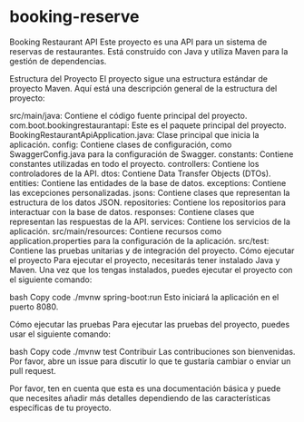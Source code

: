 # booking-reserve
Booking Restaurant API
Este proyecto es una API para un sistema de reservas de restaurantes. Está construido con Java y utiliza Maven para la gestión de dependencias.

Estructura del Proyecto
El proyecto sigue una estructura estándar de proyecto Maven. Aquí está una descripción general de la estructura del proyecto:

src/main/java: Contiene el código fuente principal del proyecto.
com.boot.bookingrestaurantapi: Este es el paquete principal del proyecto.
BookingRestaurantApiApplication.java: Clase principal que inicia la aplicación.
config: Contiene clases de configuración, como SwaggerConfig.java para la configuración de Swagger.
constants: Contiene constantes utilizadas en todo el proyecto.
controllers: Contiene los controladores de la API.
dtos: Contiene Data Transfer Objects (DTOs).
entities: Contiene las entidades de la base de datos.
exceptions: Contiene las excepciones personalizadas.
jsons: Contiene clases que representan la estructura de los datos JSON.
repositories: Contiene los repositorios para interactuar con la base de datos.
responses: Contiene clases que representan las respuestas de la API.
services: Contiene los servicios de la aplicación.
src/main/resources: Contiene recursos como application.properties para la configuración de la aplicación.
src/test: Contiene las pruebas unitarias y de integración del proyecto.
Cómo ejecutar el proyecto
Para ejecutar el proyecto, necesitarás tener instalado Java y Maven. Una vez que los tengas instalados, puedes ejecutar el proyecto con el siguiente comando:

bash
Copy code
./mvnw spring-boot:run
Esto iniciará la aplicación en el puerto 8080.

Cómo ejecutar las pruebas
Para ejecutar las pruebas del proyecto, puedes usar el siguiente comando:

bash
Copy code
./mvnw test
Contribuir
Las contribuciones son bienvenidas. Por favor, abre un issue para discutir lo que te gustaría cambiar o enviar un pull request.

Por favor, ten en cuenta que esta es una documentación básica y puede que necesites añadir más detalles dependiendo de las características específicas de tu proyecto.
